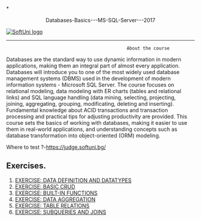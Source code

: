 *<p align="center"> Databases-Basics---MS-SQL-Server---2017<p>
<a href="https://softuni.bg/trainings/1747/databases-basics-mssql-server-september-2017">  ![SoftUni logo][logo] <a/>

[logo]: http://innovationstarterbox.bg/wp-content/uploads/2016/05/Softuni_logo_trasparent.png "Logo Title Text 2"

---

                                                 About the course

Databases are the standard way to use dynamic information in modern applications, making them an integral part of almost every application.
Databases will introduce you to one of the most widely used database management systems (DBMS) used in the development of modern information systems - Microsoft SQL Server. The course focuses on relational modeling, data modeling with ER charts (tables and relational links) and SQL language handling (data mining, selecting, projecting, joining, aggregating, grouping, modificating, deleting and inserting). Fundamental knowledge about ACID transactions and transaction processing and practical tips for adjusting productivity are provided.
This course sets the basics of working with databases, making it easier to use them in real-world applications, and understanding concepts such as database transformation into object-oriented (ORM) modeling.

Where to test ?-https://judge.softuni.bg/

## Exercises.
1. <a href="https://github.com/ginkogrudev/Databases-Basics-MS-SQL-Server-September-2017/tree/master/01.DataDefinitionandDatatypes"> EXERCISE: DATA DEFINITION AND DATATYPES </a> 
2. <a href="https://github.com/ginkogrudev/Databases-Basics-MS-SQL-Server-September-2017/tree/master/02.BasicCrud"> EXERCISE: BASIC CRUD</a> 
3. <a href="https://github.com/ginkogrudev/Databases-Basics-MS-SQL-Server-September-2017/tree/master/03.Built-InFunctions"> EXERCISE: BUILT-IN FUNCTIONS </a> 
4. <a href="https://github.com/ginkogrudev/Databases-Basics-MS-SQL-Server-September-2017/tree/master/04.DataAggregation"> EXERCISE: DATA AGGREGATION </a>
5. <a href="https://github.com/ginkogrudev/Databases-Basics-MS-SQL-Server-September-2017/tree/master/05.TableRelations"> EXERCISE: TABLE RELATIONS </a>
6. <a href="https://github.com/ginkogrudev/Databases-Basics-MS-SQL-Server-September-2017/tree/master/06.SubqueriesAndJoins"> EXERCISE: SUBQUERIES AND JOINS </a>